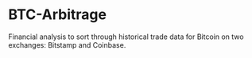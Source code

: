 # BTC-Arbitrage
Financial analysis to sort through historical trade data for Bitcoin on two exchanges: Bitstamp and Coinbase.
